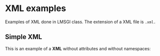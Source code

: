 # XML examples

Examples of XML done in LMSGI class. The extension of a XML file is `.xml.`

## Simple XML

This is an example of a **XML** without attributes and without namespaces:
